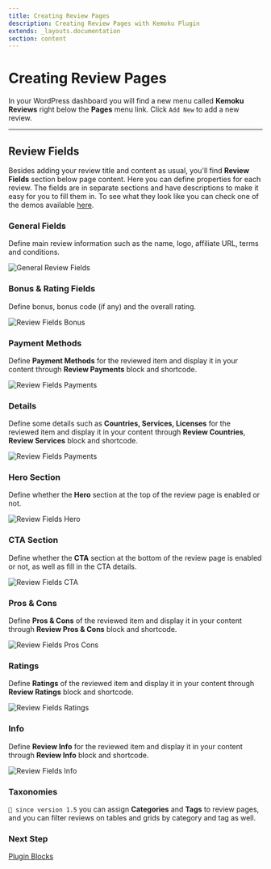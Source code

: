 ```yaml
---
title: Creating Review Pages
description: Creating Review Pages with Kemoku Plugin
extends: _layouts.documentation
section: content
---
```


# Creating Review Pages

In your WordPress dashboard you will find a new menu called **Kemoku Reviews** right below the **Pages** menu link. Click `Add New` to add a new review.

---

## Review Fields

Besides adding your review title and content as usual, you'll find **Review Fields** section below page content. Here you can define properties for each review. The fields are in separate sections and have descriptions to make it easy for you to fill them in. To see what they look like you can check one of the demos available [here](https://dinomatic.com/demos/kemoku).

### General Fields

Define main review information such as the name, logo, affiliate URL, terms and conditions.

![General Review Fields](/assets/images/kemoku/kemoku-review-general.jpg)

### Bonus & Rating Fields

Define bonus, bonus code (if any) and the overall rating.

![Review Fields Bonus](/assets/images/kemoku/kemoku-review-bonus.jpg)

### Payment Methods

Define **Payment Methods** for the reviewed item and display it in your content through **Review Payments** block and shortcode.

![Review Fields Payments](/assets/images/kemoku/kemoku-review-payments.jpg)

### Details

Define some details such as **Countries, Services, Licenses** for the reviewed item and display it in your content through **Review Countries**, **Review Services** block and shortcode.

![Review Fields Payments](/assets/images/kemoku/kemoku-review-details.jpg)

### Hero Section

Define whether the **Hero** section at the top of the review page is enabled or not.

![Review Fields Hero](/assets/images/kemoku/kemoku-review-hero.jpg)

### CTA Section

Define whether the **CTA** section at the bottom of the review page is enabled or not, as well as fill in the CTA details.

![Review Fields CTA](/assets/images/kemoku/kemoku-review-cta.jpg)

### Pros & Cons

Define **Pros & Cons** of the reviewed item and display it in your content through **Review Pros & Cons** block and shortcode.

![Review Fields Pros Cons](/assets/images/kemoku/kemoku-review-pros-cons.jpg)

### Ratings

Define **Ratings** of the reviewed item and display it in your content through **Review Ratings** block and shortcode.

![Review Fields Ratings](/assets/images/kemoku/kemoku-review-ratings.jpg)

### Info

Define **Review Info** for the reviewed item and display it in your content through **Review Info** block and shortcode.

![Review Fields Info](/assets/images/kemoku/kemoku-review-info.jpg)

### Taxonomies

`💁 since version 1.5`  you can assign **Categories** and **Tags** to review pages,
and you can filter reviews on tables and grids by category and tag as well.

### Next Step

[Plugin Blocks](/docs/kemoku/blocks/)
